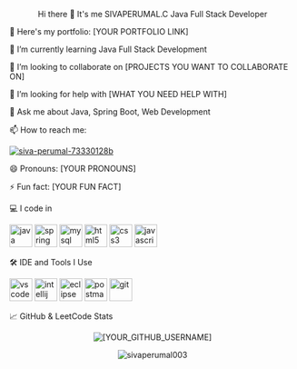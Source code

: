 <div align="center">

Hi there 👋 It's me SIVAPERUMAL.C
Java Full Stack Developer
</div>

🔭 Here's my portfolio: [YOUR PORTFOLIO LINK]

🌱 I’m currently learning Java Full Stack Development

👯 I’m looking to collaborate on [PROJECTS YOU WANT TO COLLABORATE ON]

🤔 I’m looking for help with [WHAT YOU NEED HELP WITH]

💬 Ask me about Java, Spring Boot, Web Development

📫 How to reach me:

<p align="left">
<a href="https://www.google.com/search?q=https://linkedin.com/in/siva-perumal-73330128b" target="blank"><img align="center" src="https://www.google.com/search?q=https://img.shields.io/badge/LinkedIn-0077B5%3Fstyle%3Dfor-the-badge%26logo%3Dlinkedin%26logoColor%3Dwhite" alt="siva-perumal-73330128b" /></a>
</p>

😄 Pronouns: [YOUR PRONOUNS]

⚡ Fun fact: [YOUR FUN FACT]

💻 I code in
<p align="left">
<!-- Add/Remove skills you use. Find more icons at https://devicon.dev/ -->
<img src="https://www.google.com/search?q=https://raw.githubusercontent.com/devicons/devicon/master/icons/java/java-original.svg" alt="java" width="40" height="40"/>
<img src="https://www.google.com/search?q=https://www.vectorlogo.zone/logos/springio/springio-icon.svg" alt="spring" width="40" height="40"/>
<img src="https://www.google.com/search?q=https://raw.githubusercontent.com/devicons/devicon/master/icons/mysql/mysql-original-wordmark.svg" alt="mysql" width="40" height="40"/>
<img src="https://www.google.com/search?q=https://raw.githubusercontent.com/devicons/devicon/master/icons/html5/html5-original-wordmark.svg" alt="html5" width="40" height="40"/>
<img src="https://www.google.com/search?q=https://raw.githubusercontent.com/devicons/devicon/master/icons/css3/css3-original-wordmark.svg" alt="css3" width="40" height="40"/>
<img src="https://www.google.com/search?q=https://raw.githubusercontent.com/devicons/devicon/master/icons/javascript/javascript-original.svg" alt="javascript" width="40" height="40"/>
</p>

🛠️ IDE and Tools I Use
<p align="left">
<!-- Add/Remove tools you use -->
<img src="https://www.google.com/search?q=https://raw.githubusercontent.com/devicons/devicon/master/icons/vscode/vscode-original.svg" alt="vscode" width="40" height="40"/>
<img src="https://www.google.com/search?q=https://raw.githubusercontent.com/devicons/devicon/master/icons/intellij/intellij-original.svg" alt="intellij" width="40" height="40"/>
<img src="https://www.google.com/search?q=https://raw.githubusercontent.com/devicons/devicon/master/icons/eclipse/eclipse-original.svg" alt="eclipse" width="40" height="40"/>
<img src="https://www.google.com/search?q=https://www.vectorlogo.zone/logos/getpostman/getpostman-icon.svg" alt="postman" width="40" height="40"/>
<img src="https://www.google.com/search?q=https://raw.githubusercontent.com/devicons/devicon/master/icons/git/git-original.svg" alt="git" width="40" height="40"/>
</p>

📈 GitHub & LeetCode Stats
<div align="center">

<p><img align="center" src="https://github-readme-stats.vercel.app/api?username=[YOUR_GITHUB_USERNAME]&show_icons=true&locale=en&theme=tokyonight" alt="[YOUR_GITHUB_USERNAME]" /></p>

<p><img align="center" src="https://leetcard.jacoblin.cool/sivaperumal003?theme=dark&font=Texturina&ext=heatmap" alt="sivaperumal003"></p>

</div>
